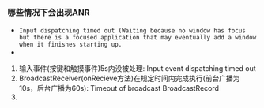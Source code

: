 ### 哪些情况下会出现ANR
* `Input dispatching timed out (Waiting because no window has focus but there is a focused application that may eventually add a window when it finishes starting up.`
* 
1. 输入事件(按键和触摸事件)5s内没被处理: Input event dispatching timed out
2. BroadcastReceiver(onRecieve方法)在规定时间内完成执行(前台广播为10s，后台广播为60s): Timeout of broadcast BroadcastRecord
3. 

